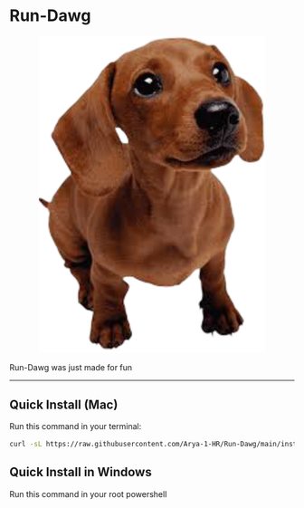 # Run-Dawg

<p align="center">
  <img src="https://github.com/Arya-1-HR/Run-Dawg/raw/bb9fcfa591bdb5080a166238d5cb751e8fa7c1dc/images/Dash.png" alt="Run Dawg Dashboard" width="400">
</p>

Run-Dawg was just made for fun

---

<div>

## Quick Install (Mac)

Run this command in your terminal:

```bash
curl -sL https://raw.githubusercontent.com/Arya-1-HR/Run-Dawg/main/installations/mac.sh | bash

```

## Quick Install in Windows

Run this command in your root powershell

```Invoke-WebRequest -Uri https://github.com/Arya-1-HR/Run-Dawg/raw/main/installations/windows.bat -OutFile windows.bat; Start-Process windows.bat -Wait"
```

</div>
